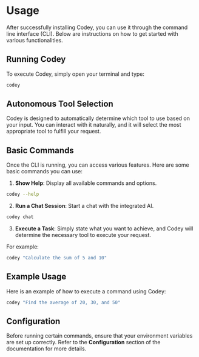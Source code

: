 # Usage

After successfully installing Codey, you can use it through the command line interface (CLI). Below are instructions on how to get started with various functionalities.

## Running Codey
To execute Codey, simply open your terminal and type:

```bash
codey
```

## Autonomous Tool Selection
Codey is designed to automatically determine which tool to use based on your input. You can interact with it naturally, and it will select the most appropriate tool to fulfill your request.

## Basic Commands
Once the CLI is running, you can access various features. Here are some basic commands you can use:

1. **Show Help**: Display all available commands and options.
 
 ```bash
 codey --help
 ```

2. **Run a Chat Session**: Start a chat with the integrated AI.
 
 ```bash
 codey chat
 ```

3. **Execute a Task**: Simply state what you want to achieve, and Codey will determine the necessary tool to execute your request.
 
 For example:
 ```bash
 codey "Calculate the sum of 5 and 10"
 ```

## Example Usage
Here is an example of how to execute a command using Codey:

```bash
codey "Find the average of 20, 30, and 50"
```

## Configuration
Before running certain commands, ensure that your environment variables are set up correctly. Refer to the **Configuration** section of the documentation for more details.